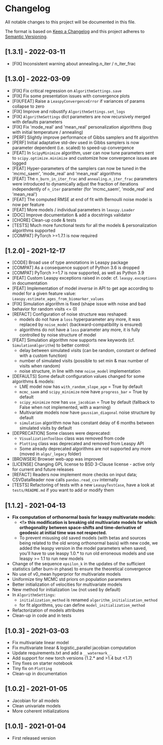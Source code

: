 # Changelog

All notable changes to this project will be documented in this file.

The format is based on [Keep a Changelog](http://keepachangelog.com/en/1.0.0/)
and this project adheres to [Semantic Versioning](http://semver.org/spec/v2.0.0.html).

## [1.3.1] - 2022-03-11
- [FIX] Inconsistent warning about annealing.n_iter / n_iter_frac

## [1.3.0] - 2022-03-09
- [FIX] Fix critical regression on `AlgorithmSettings.save`
- [FIX] Fix some presentation issues with convergence plots
- [FIX/FEAT] Raise a `LeaspyConvergenceError` if variances of params collapse to zero
- [FIX] Improve and robustify `AlgorithmSettings.set_logs`
- [FIX] `AlgorithmSettings` dict parameters are now recursively merged with defaults parameters
- [FIX] Fix 'mode_real' and 'mean_real' personalization algorithms (bug with initial temperature / annealing)
- [PERF] Slightly improve performance of Gibbs samplers and fit algorithm
- [PERF] Initial adaptative std-dev used in Gibbs samplers is now parameter dependent (i.e. scaled) to speed-up convergence
- [FEAT] In `ScipyMinimize` algorithm, user can now tune parameters sent to `scipy.optimize.minimize` and customize how convergence issues are logged
- [FEAT] Hyper-parameters of the samplers can now be tuned in the 'mcmc_saem', 'mode_real' and 'mean_real' algorithms
- [FEAT] The `n_burn_in_iter_frac` and `annealing.n_iter_frac` parameters were introduced to dynamically adjust the fraction of iterations independently of `n_iter` parameter (for 'mcmc_saem', 'mode_real' and 'mean_real')
- [FEAT] The computed RMSE at end of fit with Bernoulli noise model is now per feature
- [FEAT] More models / individual parameters in `leaspy.Loader`
- [DOC] Improve documentation & add a docstrings validator
- [CHORE] Clean-up code & tests
- [TESTS] Much more functional tests for all the models & personalization algorithms supported
- [COMPAT] PyTorch >=1.7.1 is now required

## [1.2.0] - 2021-12-17
- [CODE] Broad use of type annotations in Leaspy package
- [COMPAT] As a consequence support of Python 3.6 is dropped
- [COMPAT] PyTorch >=1.7 is now supported, as well as Python 3.9
- [FEAT] Custom Leaspy exceptions raised in code: cf. `leaspy.exceptions` in documentation
- [FEAT] Implementation of model _inverse_ in API to get age according to model for a given feature value: `Leaspy.estimate_ages_from_biomarker_values`
- [FIX] Simulation algorithm is fixed (shape issue with noise and bad behavior for random visits <= 0)
- [REFACT] Configuration of noise structure was reshaped:
  - models do not have a `loss` hyperparameter any more, it was replaced by `noise_model` (backward-compatibility is ensured)
  - algorithms do not have a `loss` parameter any more, it is fully controlled by noise structure of model
- [FEAT] Simulation algorithm now supports new keywords (cf. `SimulationAlgorithm`) to better control:
  - delay between simulated visits (can be random, constant or defined with a custom function)
  - number of simulated visits (possible to set min & max number of visits when random)
  - noise structure, in line with new `noise_model` implementation
- [DEFAULTS] Some default configuration values changed for some algorithms & models:
  - LME model now has `with_random_slope_age` = True by default
  - `mcmc_saem` and `scipy_minimize` now have `progress_bar` = True by default
  - `scipy_minimize` now has `use_jacobian` = True by default (fallback to False when not implemented, with a warning)
  - Multivariate models now have `gaussian_diagonal` noise structure by default
  - `simulation` algorithm now has constant delay of 6 months between simulated visits by default
- [DEPRECATION] Some classes were deprecated:
  - `VisualizationToolbox` class was removed from code
  - `Plotting` class was deprecated and removed from Leaspy API
  - Some already deprecated algorithms are not supported any more (moved in `algo/_legacy` folder)
- [BROWSER] Browser web-app was improved
- [LICENSE] Changing GPL license to BSD 3-Clause license - active only for current and future releases
- [REFACT] Readers now implement more checks on input data; CSVDataReader now calls `pandas.read_csv` internally
- [TESTS] Refactoring of tests with a new `LeaspyTestCase`, have a look at `tests/README.md` if you want to add or modify them

## [1.1.2] - 2021-04-13
- **Fix computation of orthonormal basis for leaspy multivariate models:**
  - **<!> this modification is breaking old multivariate models for which orthogonality**
    **between space-shifts and time-derivative of geodesic at initial time was not respected.**
  - To prevent misusing old saved models (with betas and sources being related to the old wrong
    orthonormal basis) with new code, we added the leaspy version in the model parameters when saved,
    you'll have to use leaspy 1.0.* to run old erroneous models and use leaspy >= 1.1 to run new models
- Change of the sequence `epsilon_k` in the updates of the sufficient statistics (after burn-in phase)
  to ensure the theoretical convergence
- No use of v0_mean hyperprior for multivariate models
- Uniformize tiny MCMC std priors on population parameters
- Better initialization of velocities for multivariate models
- New method for initialization `lme` (not used by default)
- In `AlgorithmSettings`:
  - `initialization_method` is renamed `algorithm_initialization_method`
  - for fit algorithms, you can define `model_initialization_method`
- Refactorization of models attributes
- Clean-up in code and in tests

## [1.0.3] - 2021-03-03
- Fix multivariate linear model
- Fix multivariate linear & logistic_parallel jacobian computation
- Update requirements.txt and add a `__watermark__`
- Add support for new torch versions (1.2.* and >1.4 but <1.7)
- Tiny fixes on starter notebook
- Tiny fix on `Plotting`
- Clean-up in documentation

## [1.0.2] - 2021-01-05
- Jacobian for all models
- Clean univariate models
- More coherent initializations

## [1.0.1] - 2021-01-04
- First released version

